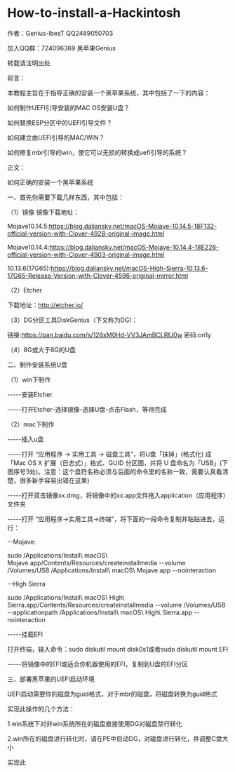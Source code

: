 # How-to-install-a-Hackintosh

作者：Genius-lbesT QQ2489050703

加入QQ群：724096369 黑苹果Genius

转载请注明出处

前言：

本教程主旨在于指导正确的安装一个黑苹果系统，其中包括了一下的内容：

如何制作UEFI引导安装的MAC OS安装U盘？

如何替换ESP分区中的UEFI引导文件？

如何建立由UEFI引导的MAC/WIN？

如何修复mbr引导的win，使它可以无损的转换成uefi引导的系统？

正文：

如何正确的安装一个黑苹果系统

一、首先你需要下载几样东西，其中包括：

（1）镜像
镜像下载地址：

Mojave10.14.5:https://blog.daliansky.net/macOS-Mojave-10.14.5-18F132-official-version-with-Clover-4928-original-image.html

Mojave10.14.4:https://blog.daliansky.net/macOS-Mojave-10.14.4-18E226-official-version-with-Clover-4903-original-image.html

10.13.6(17G65):https://blog.daliansky.net/macOS-High-Sierra-10.13.6-17G65-Release-Version-with-Clover-4596-original-mirror.html

（2）Etcher

下载地址：http://etcher.io/

（3）DG分区工具DiskGenius（下文称为DG)：

链接:https://pan.baidu.com/s/126xM0Hd-VV3JAmBCLRfJ0w  密码:on1y

（4）8G或大于8G的U盘

二、制作安装系统U盘

（1）win下制作

-----安装Etcher

-----打开Etcher-选择镜像-选择U盘-点击Flash，等待完成

（2）mac下制作

-----插入u盘

-----打开 “应用程序 → 实用工具 → 磁盘工具”，将U盘「抹掉」(格式化) 成「Mac OS X 扩展（日志式）」格式、GUID 分区图，并将 U 盘命名为「USB」(下图序号3处)。注意：这个盘符名称必须与后面的命令里的名称一致，需要认真看清楚，很多新手容易出错在这里)

-----打开双击镜像xx.dmg，将镜像中的xx.app文件拖入application（应用程序）文件夹

-----打开 “应用程序→实用工具→终端”，将下面的一段命令复制并粘贴进去，运行：

--Mojave:

sudo /Applications/Install\ macOS\ Mojave.app/Contents/Resources/createinstallmedia --volume /Volumes/USB /Applications/Install\ macOS\ Mojave.app --nointeraction

--High Sierra

sudo /Applications/Install\ macOS\ High\ Sierra.app/Contents/Resources/createinstallmedia --volume /Volumes/USB --applicationpath /Applications/Install\ macOS\ High\ Sierra.app --nointeraction

-----挂载EFI

打开终端，输入命令：sudo diskutil mount disk0s1或者sudo diskutil mount EFI

-----将镜像中的EFI或适合你机器使用的EFI，复制到U盘的EFI分区

三、部署黑苹果的UEFI启动环境

UEFI启动需要你的磁盘为guid格式，对于mbr的磁盘，将磁盘转换为guid格式

实现此操作的几个方法：

1.win系统下对非win系统所在的磁盘直接使用DG对磁盘禁行转化

2.win所在的磁盘进行转化时，请在PE中启动DG，对磁盘进行转化，并调整C盘大小

实现此
